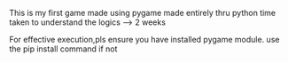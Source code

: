 This is my  first game made using pygame 
made entirely thru python 
time taken to understand the logics --> 2 weeks 


For effective execution,pls ensure you have installed pygame module.
use the pip install command if not 
